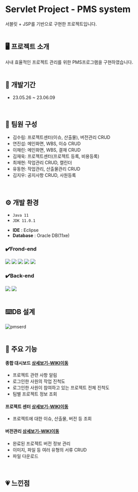 # Servlet Project - PMS system
서블릿 + JSP를 기반으로 구현한 프로젝트입니다.  
<br/>

## 🖥 프로젝트 소개
사내 효율적인 프로젝트 관리를 위한 PMS프로그램을 구현하였습니다.  
<br/>


## 📅 개발기간
* 23.05.26 ~ 23.06.09  
<br/>

## :two_men_holding_hands: 팀원 구성
 - 김수림: 프로젝트센터(이슈, 산출물), 버전관리 CRUD
 - 연진섭: 메인화면, WBS, 이슈 CRUD
 - 이채린: 메인화면, WBS, 결재 CRUD
 - 김재욱: 프로젝트센터(프로젝트 등록, 비용등록)
 - 최재현: 작업관리 CRUD, 캘린더
 - 유동현: 작업관리, 산출물관리 CRUD
 - 김지우: 공지사항 CRUD, 사원등록  
<br/>
  
## ⚙ 개발 환경
* `Java 11`
* `JDK 11.0.1`
- **IDE** : Eclipse
- **Database** : Oracle DB(11xe)

### ✔️Frond-end
<img src="https://img.shields.io/badge/HTML-E34F26?style=for-the-badge&logo=HTML5&logoColor=white"> <img src="https://img.shields.io/badge/Css-1572B6?style=for-the-badge&logo=Css3&logoColor=white"> <img src="https://img.shields.io/badge/JavaScript-F7DF1E?style=for-the-badge&logo=JavaScript&logoColor=white"> <img src="https://img.shields.io/badge/jquery-0769AD?style=for-the-badge&logo=jquery&logoColor=white"> <img src="https://img.shields.io/badge/bootstrap-7952B3?style=for-the-badge&logo=bootstrap&logoColor=white">
### ✔️Back-end
<img src="https://img.shields.io/badge/JAVA-007396?style=for-the-badge&logo=java&logoColor=white"> <img src="https://img.shields.io/badge/oracle-F80000?style=for-the-badge&logo=oracle&logoColor=white">  
<br/>

## :keyboard:DB 설계
![pmserd](https://github.com/tnfladl9926/PMS-Servlet/assets/134984241/8e586233-5bb7-430f-9bf1-0065f15a1807)  
</br>

## 📌 주요 기능

#### 종합 대시보드 [상세보기-WIKI이동](https://github.com/tnfladl9926/PMS-Servlet/wiki/%EC%A3%BC%EC%9A%94-%EA%B8%B0%EB%8A%A5-%EC%86%8C%EA%B0%9C(%EC%A2%85%ED%95%A9-%EB%8C%80%EC%8B%9C%EB%B3%B4%EB%93%9C))
  - 프로젝트 관련 사항 알림
  - 로그인한 사원의 작업 진척도
  - 로그인한 사원이 참여하고 있는 프로젝트 전체 진척도
  - 팀별 프로젝트 정보 조회

#### 프로젝트 센터 [상세보기-WIKI이동](https://github.com/tnfladl9926/PMS-Servlet/wiki/%EC%A3%BC%EC%9A%94-%EA%B8%B0%EB%8A%A5-%EC%86%8C%EA%B0%9C(%ED%94%84%EB%A1%9C%EC%A0%9D%ED%8A%B8-%EC%84%BC%ED%84%B0))
  - 프로젝트에 대한 이슈, 산출물, 버전 등 조회

#### 버전관리 [상세보기-WIKI이동](https://github.com/tnfladl9926/PMS-Servlet/wiki/%EC%A3%BC%EC%9A%94-%EA%B8%B0%EB%8A%A5-%EC%86%8C%EA%B0%9C(%EB%B2%84%EC%A0%84-%EA%B4%80%EB%A6%AC))
  - 완료된 프로젝트 버전 정보 관리
  - 이미지, 파일 등 여러 유형의 서류 CRUD
  - 파일 다운로드  
<br/>

## :heartpulse: 느낀점


